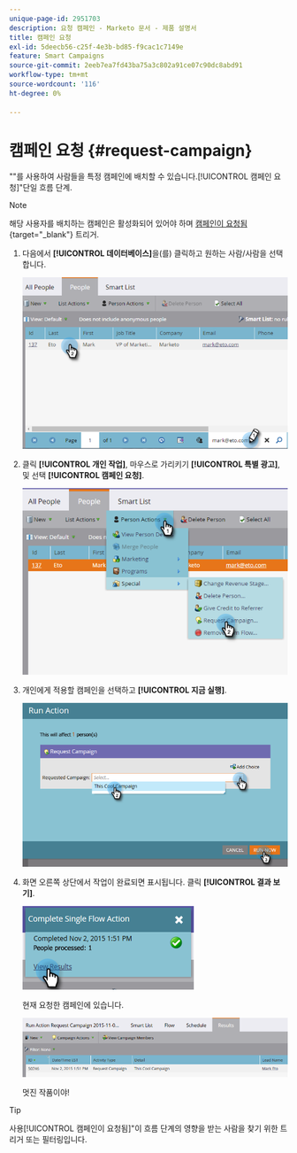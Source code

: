 ```yaml
---
unique-page-id: 2951703
description: 요청 캠페인 - Marketo 문서 - 제품 설명서
title: 캠페인 요청
exl-id: 5deecb56-c25f-4e3b-bd85-f9cac1c7149e
feature: Smart Campaigns
source-git-commit: 2eeb7ea7fd43ba75a3c802a91ce07c90dc8abd91
workflow-type: tm+mt
source-wordcount: '116'
ht-degree: 0%

---
```


# 캠페인 요청 {#request-campaign}

&quot;&quot;를 사용하여 사람들을 특정 캠페인에 배치할 수 있습니다.[!UICONTROL 캠페인 요청]&quot;단일 흐름 단계.

>[!NOTE]
>
>해당 사용자를 배치하는 캠페인은 활성화되어 있어야 하며 [캠페인이 요청됨](/help/marketo/product-docs/core-marketo-concepts/smart-campaigns/using-smart-campaigns/setting-up-a-trigger-smart-campaign-for-sales-using-campaign-is-requested.md){target="_blank"} 트리거.

1. 다음에서 **[!UICONTROL 데이터베이스]**&#x200B;을(를) 클릭하고 원하는 사람/사람을 선택합니다.

   ![](assets/one-5.png)

1. 클릭 **[!UICONTROL 개인 작업]**, 마우스로 가리키기 **[!UICONTROL 특별 광고]**, 및 선택 **[!UICONTROL 캠페인 요청]**.

   ![](assets/two-5.png)

1. 개인에게 적용할 캠페인을 선택하고 **[!UICONTROL 지금 실행]**.

   ![](assets/three-4.png)

1. 화면 오른쪽 상단에서 작업이 완료되면 표시됩니다. 클릭 **[!UICONTROL 결과 보기]**.

   ![](assets/four-4.png)

   현재 요청한 캠페인에 있습니다.

   ![](assets/five-1.png)

   멋진 작품이야!

>[!TIP]
>
>사용[!UICONTROL 캠페인이 요청됨]&quot;이 흐름 단계의 영향을 받는 사람을 찾기 위한 트리거 또는 필터링입니다.
